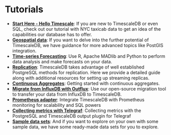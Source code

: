 # Tutorials

- **[Start Here - Hello Timescale][Hello Timescale]**: If you are new to TimescaleDB
or even SQL, check
out our tutorial with NYC taxicab data to get an idea of the capabilities our
database has to offer.
- **[Geospatial data][postGIS]**: If you want to delve into the further potential of
TimescaleDB, we have guidance for more advanced topics
like PostGIS integration.
- **[Time-series Forecasting][Forecasting]**: Use R, Apache MADlib and Python to perform
data analysis and make forecasts on your data.
- **[Replication][]**: TimescaleDB takes advantage of well established PostgreSQL methods for replication.  Here we provide a detailed guide along with additional resources for setting up streaming replicas.
- **[Continuous Aggregates][]**: Getting started with continuous aggregates.
- **[Migrate from InfluxDB with Outflux][Outflux]**: Use our open-source migration tool to transfer your data from InfluxDB to TimescaleDB.
- **[Prometheus adapter][]**: Integrate TimescaleDB with Prometheus monitoring for scalability and SQL powers
- **[Collecting metrics with Telegraf][Telegraf Output Plugin]**: Collecting metrics with the PostgreSQL and TimescaleDB output plugin for Telegraf
- **[Sample data sets][Data Sets]**: And if you want to explore on your own
with some sample data, we have some ready-made data sets for you to explore.

[Hello Timescale]: /tutorials/tutorial-hello-timescale
[PostGIS]: /tutorials/tutorial-hello-nyc#tutorial-postgis
[Forecasting]: /tutorials/tutorial-forecasting
[Replication]: /tutorials/replication
[Continuous Aggregates]: /tutorials/continuous-aggs-tutorial
[Outflux]: /tutorials/outflux
[Prometheus adapter]: /tutorials/prometheus-adapter
[Telegraf Output Plugin]: /tutorials/telegraf-output-plugin
[Data Sets]: /tutorials/other-sample-datasets
